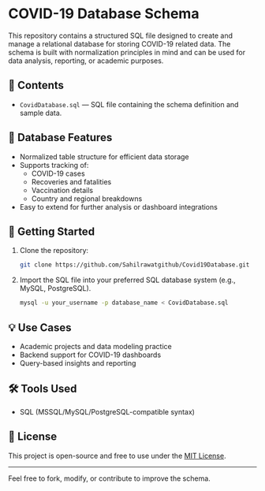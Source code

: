 # COVID-19 Database Schema

This repository contains a structured SQL file designed to create and manage a relational database for storing COVID-19 related data. The schema is built with normalization principles in mind and can be used for data analysis, reporting, or academic purposes.

## 📂 Contents

- `CovidDatabase.sql` — SQL file containing the schema definition and sample data.

## 🧱 Database Features

- Normalized table structure for efficient data storage
- Supports tracking of:
  - COVID-19 cases
  - Recoveries and fatalities
  - Vaccination details
  - Country and regional breakdowns
- Easy to extend for further analysis or dashboard integrations

## 🚀 Getting Started

1. Clone the repository:
   ```bash
   git clone https://github.com/Sahilrawatgithub/Covid19Database.git
   ```
2. Import the SQL file into your preferred SQL database system (e.g., MySQL, PostgreSQL).
   ```bash
   mysql -u your_username -p database_name < CovidDatabase.sql
   ```

## 💡 Use Cases

- Academic projects and data modeling practice  
- Backend support for COVID-19 dashboards  
- Query-based insights and reporting  

## 🛠️ Tools Used

- SQL (MSSQL/MySQL/PostgreSQL-compatible syntax)

## 📄 License

This project is open-source and free to use under the [MIT License](LICENSE).

---

Feel free to fork, modify, or contribute to improve the schema.
